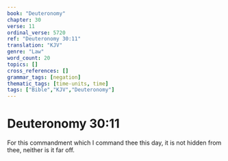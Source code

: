 ```yaml
---
book: "Deuteronomy"
chapter: 30
verse: 11
ordinal_verse: 5720
ref: "Deuteronomy 30:11"
translation: "KJV"
genre: "Law"
word_count: 20
topics: []
cross_references: []
grammar_tags: [negation]
thematic_tags: [time-units, time]
tags: ["Bible","KJV","Deuteronomy"]
---
```


# Deuteronomy 30:11

For this commandment which I command thee this day, it is not hidden from thee, neither is it far off.

